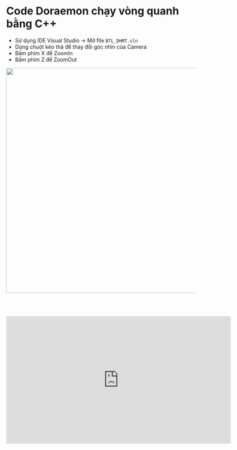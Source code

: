 # Code Doraemon chạy vòng quanh bằng C++

- Sử dụng IDE Visual Studio → Mở file `BTL_DHMT.sln`  
- Dùng chuột kéo thả để thay đổi góc nhìn của Camera  
- Bấm phím X để ZoomIn  
- Bấm phím Z để ZoomOut  

<div align="center">

<!-- Ảnh demo -->
<img src="https://github.com/user-attachments/assets/d75e5354-563c-4da2-95a8-6713a1e5a150" width="600"/>

<br/><br/>

<!-- Nhúng video YouTube -->
<iframe width="600" height="340" src="https://youtu.be/R4AjQrmIa4o" frameborder="0" allowfullscreen></iframe>

</div>
